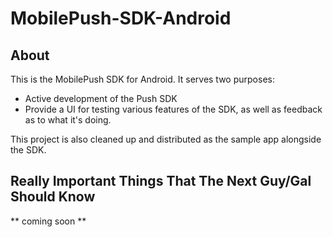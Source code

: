# MobilePush-SDK-Android

## About
This is the MobilePush SDK for Android. It serves two purposes: 

- Active development of the Push SDK
- Provide a UI for testing various features of the SDK, as well as feedback as to what it's doing. 

This project is also cleaned up and distributed as the sample app alongside the SDK. 

## Really Important Things That The Next Guy/Gal Should Know

** coming soon **